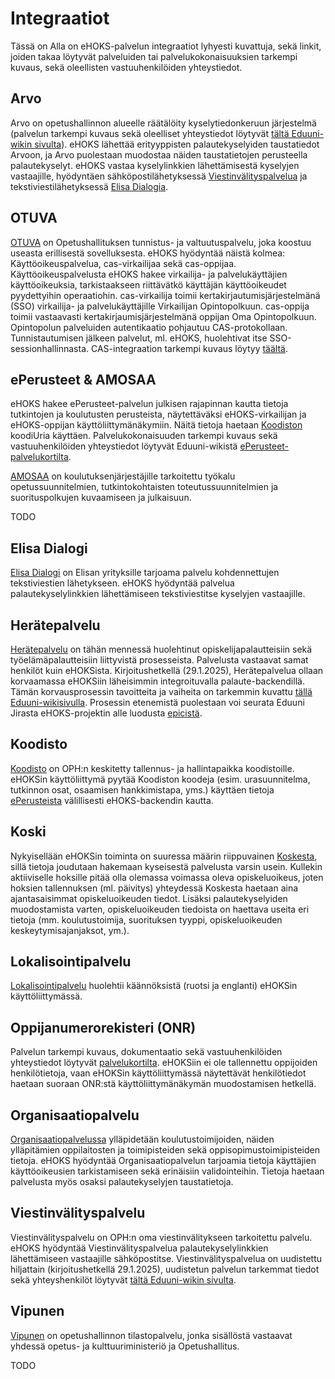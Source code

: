 # Integraatiot

Tässä on Alla on eHOKS-palvelun integraatiot lyhyesti kuvattuja, sekä linkit,
joiden takaa löytyvät palveluiden tai palvelukokonaisuuksien tarkempi kuvaus,
sekä oleellisten vastuuhenkilöiden yhteystiedot.

## Arvo

Arvo on opetushallinnon alueelle räätälöity kyselytiedonkeruun järjestelmä
(palvelun tarkempi kuvaus sekä oleelliset yhteystiedot löytyvät [tältä
Eduuni-wikin sivulta](https://wiki.eduuni.fi/display/CscArvo)). eHOKS lähettää
erityyppisten palautekyselyiden taustatiedot Arvoon, ja Arvo puolestaan
muodostaa näiden taustatietojen perusteella palautekyselyt. eHOKS vastaa
kyselylinkkien lähettämisestä kyselyjen vastaajille, hyödyntäen
sähköpostilähetyksessä
[Viestinvälityspalvelua](#viestinv%C3%A4lityspalvelu) ja tekstiviestilähetyksessä
[Elisa Dialogia](#elisa-dialogi).

## OTUVA

[OTUVA](https://wiki.eduuni.fi/display/OPHPALV/OTUVA+Opetushallituksen+tunnistus-+ja+valtuutuspalvelu)
on Opetushallituksen tunnistus- ja valtuutuspalvelu, joka koostuu useasta
erillisestä sovelluksesta. eHOKS hyödyntää näistä kolmea: Käyttöoikeuspalvelua,
cas-virkailijaa sekä cas-oppijaa. Käyttöoikeuspalvelusta eHOKS hakee virkailija-
ja palvelukäyttäjien käyttöoikeuksia, tarkistaakseen riittävätkö käyttäjän
käyttöoikeudet pyydettyihin operaatiohin. cas-virkailija toimii
kertakirjautumisjärjestelmänä (SSO) virkailija- ja palvelukäyttäjille
Virkailijan Opintopolkuun. cas-oppija toimii vastaavasti
kertakirjaumisjärjestelmänä oppijan Oma Opintopolkuun. Opintopolun palveluiden
autentikaatio pohjautuu CAS-protokollaan. Tunnistautumisen jälkeen palvelut, ml.
eHOKS, huolehtivat itse SSO-sessionhallinnasta. CAS-integraation tarkempi kuvaus
löytyy
[täältä](https://github.com/Opetushallitus/otuva/blob/master/cas-virkailija/cas-integration.md).

## ePerusteet & AMOSAA

eHOKS hakee ePerusteet-palvelun julkisen rajapinnan kautta tietoja tutkintojen
ja koulutusten perusteista, näytettäväksi eHOKS-virkailijan ja eHOKS-oppijan
käyttöliittymänäkymiin. Näitä tietoja haetaan [Koodiston](#koodisto) koodiUria
käyttäen. Palvelukokonaisuuden tarkempi kuvaus sekä vastuuhenkilöiden
yhteystiedot löytyvät Eduuni-wikistä
[ePerusteet-palvelukortilta](https://wiki.eduuni.fi/display/OPHPALV/Palvelukortti).

[AMOSAA](https://wiki.eduuni.fi/display/OPHPALV/ePerusteet+AMOSAA) on
koulutuksenjärjestäjille tarkoitettu työkalu
opetussuunnitelmien, tutkintokohtaisten toteutussuunnitelmien ja suorituspolkujen
kuvaamiseen ja julkaisuun.

TODO

## Elisa Dialogi

[Elisa Dialogi](https://docs.dialogi.elisa.fi/docs/dialogi/send-sms)
on Elisan yrityksille tarjoama palvelu kohdennettujen tekstiviestien
lähetykseen. eHOKS hyödyntää palvelua palautekyselylinkkien lähettämiseen
tekstiviestitse kyselyjen vastaajille.

## Herätepalvelu

[Herätepalvelu](https://github.com/Opetushallitus/heratepalvelu) on tähän
mennessä huolehtinut opiskelijapalautteisiin sekä työelämäpalautteisiin
liittyvistä prosesseista. Palvelusta vastaavat samat henkilöt kuin eHOKSista.
Kirjoitushetkellä (29.1.2025), Herätepalvelua ollaan korvaamassa eHOKSiin
läheisimmin integroituvalla palaute-backendillä. Tämän korvausprosessin
tavoitteita ja vaiheita on tarkemmin kuvattu [tällä
Eduuni-wikisivulla](https://wiki.eduuni.fi/pages/viewpage.action?pageId=415248744).
Prosessin etenemistä puolestaan voi seurata Eduuni Jirasta eHOKS-projektin alle
luodusta [epicistä](https://jira.eduuni.fi/browse/EH-1495).

## Koodisto

[Koodisto](https://wiki.eduuni.fi/display/OPHPALV/Koodistopalvelu) on OPH:n
keskitetty tallennus- ja hallintapaikka koodistoille. eHOKSin käyttöliittymä
pyytää Koodiston koodeja (esim. urasuunnitelma, tutkinnon osat, osaamisen
hankkimistapa, yms.) käyttäen tietoja [ePerusteista](#eperusteet--amosaa)
välillisesti eHOKS-backendin kautta.

## Koski

Nykyisellään eHOKSin toiminta on suuressa määrin riippuvainen
[Koskesta](https://wiki.eduuni.fi/spaces/OPHPALV/pages/190613272/KOSKI-palvelukortti),
sillä tietoja joudutaan hakemaan kyseisestä palvelusta varsin usein. Kullekin
aktiiviselle hoksille pitää olla olemassa voimassa oleva opiskeluoikeus, joten
hoksien tallennuksen (ml. päivitys) yhteydessä Koskesta haetaan aina
ajantasaisimmat opiskeluoikeuden tiedot. Lisäksi palautekyselyiden muodostamista
varten, opiskeluoikeuden tiedoista on haettava useita eri tietoja (mm.
koulutustoimija, suorituksen tyyppi, opiskeluoikeuden keskeytymisajanjaksot,
ym.).

## Lokalisointipalvelu

[Lokalisointipalvelu](https://wiki.eduuni.fi/display/ophpolku/Lokalisointipalvelu)
huolehtii käännöksistä (ruotsi ja englanti) eHOKSin käyttöliittymässä.

## Oppijanumerorekisteri (ONR)

Palvelun tarkempi kuvaus, dokumentaatio sekä vastuuhenkilöiden yhteystiedot
löytyvät
[palvelukortilta](https://wiki.eduuni.fi/display/OPHPALV/Oppijanumerorekisterin+palvelukortti).
eHOKSiin ei ole tallennettu oppijoiden henkilötietoja, vaan eHOKSin
käyttöliittymässä näytettävät henkilötiedot haetaan suoraan ONR:stä
käyttöliittymänäkymän muodostamisen hetkellä.

## Organisaatiopalvelu

[Organisaatiopalvelussa](https://wiki.eduuni.fi/display/OPHPALV/Organisaatiopalvelu)
ylläpidetään koulutustoimijoiden, näiden ylläpitämien oppilaitosten ja
toimipisteiden sekä oppisopimustoimipisteiden tietoja. eHOKS hyödyntää
Organisaatiopalvelun tarjoamia tietoja käyttäjien käyttöoikeusien tarkistamiseen
sekä erinäisiin validointeihin. Tietoja haetaan palvelusta myös osaksi
palautekyselyjen taustatietoja.

## Viestinvälityspalvelu

Viestinvälityspalvelu on OPH:n oma viestinvälitykseen tarkoitettu palvelu. eHOKS
hyödyntää Viestinvälityspalvelua palautekyselylinkkien lähettämiseen vastaajille
sähköpostitse. Viestinvälityspalvelua on uudistettu hiljattain
(kirjoitushetkellä 29.1.2025), uudistetun palvelun tarkemmat tiedot sekä
yhteyshenkilöt löytyvät [tältä Eduuni-wikin
sivulta](https://wiki.eduuni.fi/pages/viewpage.action?pageId=358075229).

## Vipunen

[Vipunen](https://vipunen.fi/fi-fi) on opetushallinnon tilastopalvelu, jonka
sisällöstä vastaavat yhdessä opetus- ja kulttuuriministeriö ja Opetushallitus.

TODO
